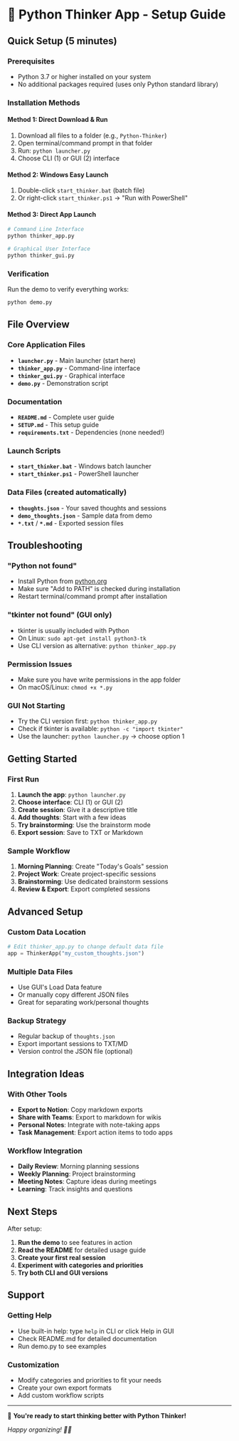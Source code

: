 # 🚀 Python Thinker App - Setup Guide

## Quick Setup (5 minutes)

### Prerequisites
- Python 3.7 or higher installed on your system
- No additional packages required (uses only Python standard library)

### Installation Methods

#### Method 1: Direct Download & Run
1. Download all files to a folder (e.g., `Python-Thinker`)
2. Open terminal/command prompt in that folder
3. Run: `python launcher.py`
4. Choose CLI (1) or GUI (2) interface

#### Method 2: Windows Easy Launch
1. Double-click `start_thinker.bat` (batch file)
2. Or right-click `start_thinker.ps1` → "Run with PowerShell"

#### Method 3: Direct App Launch
```bash
# Command Line Interface
python thinker_app.py

# Graphical User Interface  
python thinker_gui.py
```

### Verification
Run the demo to verify everything works:
```bash
python demo.py
```

## File Overview

### Core Application Files
- **`launcher.py`** - Main launcher (start here)
- **`thinker_app.py`** - Command-line interface
- **`thinker_gui.py`** - Graphical interface
- **`demo.py`** - Demonstration script

### Documentation
- **`README.md`** - Complete user guide
- **`SETUP.md`** - This setup guide
- **`requirements.txt`** - Dependencies (none needed!)

### Launch Scripts
- **`start_thinker.bat`** - Windows batch launcher
- **`start_thinker.ps1`** - PowerShell launcher

### Data Files (created automatically)
- **`thoughts.json`** - Your saved thoughts and sessions
- **`demo_thoughts.json`** - Sample data from demo
- **`*.txt`** / **`*.md`** - Exported session files

## Troubleshooting

### "Python not found"
- Install Python from [python.org](https://www.python.org/)
- Make sure "Add to PATH" is checked during installation
- Restart terminal/command prompt after installation

### "tkinter not found" (GUI only)
- tkinter is usually included with Python
- On Linux: `sudo apt-get install python3-tk`
- Use CLI version as alternative: `python thinker_app.py`

### Permission Issues
- Make sure you have write permissions in the app folder
- On macOS/Linux: `chmod +x *.py`

### GUI Not Starting
- Try the CLI version first: `python thinker_app.py`
- Check if tkinter is available: `python -c "import tkinter"`
- Use the launcher: `python launcher.py` → choose option 1

## Getting Started

### First Run
1. **Launch the app**: `python launcher.py`
2. **Choose interface**: CLI (1) or GUI (2)
3. **Create session**: Give it a descriptive title
4. **Add thoughts**: Start with a few ideas
5. **Try brainstorming**: Use the brainstorm mode
6. **Export session**: Save to TXT or Markdown

### Sample Workflow
1. **Morning Planning**: Create "Today's Goals" session
2. **Project Work**: Create project-specific sessions
3. **Brainstorming**: Use dedicated brainstorm sessions
4. **Review & Export**: Export completed sessions

## Advanced Setup

### Custom Data Location
```python
# Edit thinker_app.py to change default data file
app = ThinkerApp("my_custom_thoughts.json")
```

### Multiple Data Files
- Use GUI's Load Data feature
- Or manually copy different JSON files
- Great for separating work/personal thoughts

### Backup Strategy
- Regular backup of `thoughts.json`
- Export important sessions to TXT/MD
- Version control the JSON file (optional)

## Integration Ideas

### With Other Tools
- **Export to Notion**: Copy markdown exports
- **Share with Teams**: Export to markdown for wikis
- **Personal Notes**: Integrate with note-taking apps
- **Task Management**: Export action items to todo apps

### Workflow Integration
- **Daily Review**: Morning planning sessions
- **Weekly Planning**: Project brainstorming
- **Meeting Notes**: Capture ideas during meetings
- **Learning**: Track insights and questions

## Next Steps

After setup:
1. **Run the demo** to see features in action
2. **Read the README** for detailed usage guide
3. **Create your first real session**
4. **Experiment with categories and priorities**
5. **Try both CLI and GUI versions**

## Support

### Getting Help
- Use built-in help: type `help` in CLI or click Help in GUI
- Check README.md for detailed documentation
- Run demo.py to see examples

### Customization
- Modify categories and priorities to fit your needs
- Create your own export formats
- Add custom workflow scripts

---

🎉 **You're ready to start thinking better with Python Thinker!**

*Happy organizing! 🧠💡*
